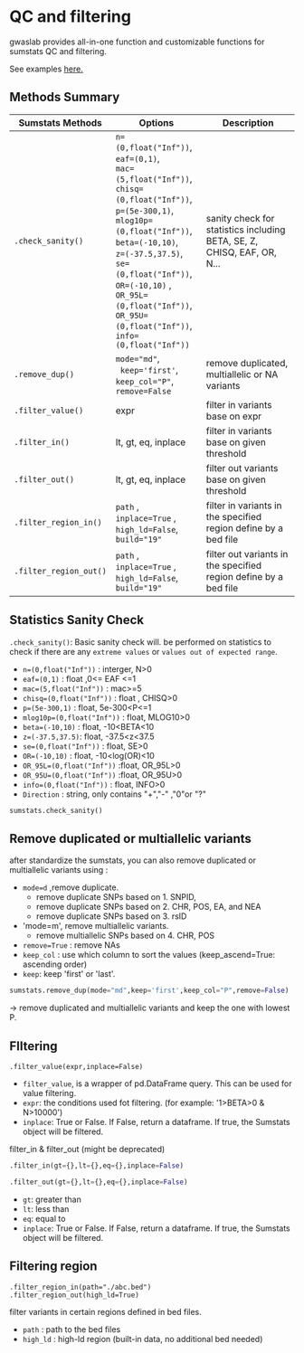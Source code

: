 # QC and filtering
gwaslab provides all-in-one function and customizable functions for sumstats QC and filtering.

See examples [here.](https://cloufield.github.io/gwaslab/quality_control_and_filtering/)

## Methods Summary

| Sumstats Methods  | Options                  | Description                                                             |
| ----------------- | ------------------------ | ----------------------------------------------------------------------- |
| `.check_sanity()` |  `n=(0,float("Inf"))`, <br/>`eaf=(0,1)`, <br/>`mac=(5,float("Inf"))`, <br/>`chisq=(0,float("Inf"))`, <br/>`p=(5e-300,1)`, <br/>`mlog10p=(0,float("Inf"))`, <br/>`beta=(-10,10)`, <br/>`z=(-37.5,37.5)`, <br/>`se=(0,float("Inf"))`, <br/>`OR=(-10,10)` , <br/>`OR_95L=(0,float("Inf"))`, <br/>`OR_95U=(0,float("Inf"))`, <br/>`info=(0,float("Inf"))`   | sanity check for statistics including BETA, SE, Z, CHISQ, EAF, OR, N... |
| `.remove_dup()`   |  `mode="md"`, <br/>` keep='first'`, <br/>`keep_col="P"`, <br/>`remove=False` | remove duplicated, multiallelic or NA variants |
| `.filter_value()`    |  expr     |    filter in variants base on expr                                                                    |
| `.filter_in()`    |  lt, gt, eq, inplace     |    filter in variants base on given threshold                                                                      |
| `.filter_out()`   |  lt, gt, eq, inplace     |       filter out variants base on given threshold                                                                      |
| `.filter_region_in()`   | `path` , <br/> `inplace=True` , <br/>`high_ld=False`, <br/> `build="19"`                         |      filter in variants in the specified region define by a bed file                                                                   |
| `.filter_region_out()`   | `path` , <br/> `inplace=True` , <br/>`high_ld=False`, <br/> `build="19"`                        |      filter out variants in the specified region define by a bed file                                                                  |


## Statistics Sanity Check

`.check_sanity()`: Basic sanity check will. be performed on statistics to check if there are any `extreme values` or `values out of expected range`.

- `n=(0,float("Inf"))` : interger, N>0
- `eaf=(0,1)` : float ,0<= EAF <=1
- `mac=(5,float("Inf"))` : mac>=5
- `chisq=(0,float("Inf"))` : float , CHISQ>0
- `p=(5e-300,1)` : float, 5e-300<P<=1
- `mlog10p=(0,float("Inf"))` : float, MLOG10>0
- `beta=(-10,10)` : float, -10<BETA<10
- `z=(-37.5,37.5)`: float, -37.5<z<37.5
- `se=(0,float("Inf"))` : float, SE>0
- `OR=(-10,10)` : float, -10<log(OR)<10
- `OR_95L=(0,float("Inf"))` :float, OR_95L>0
- `OR_95U=(0,float("Inf"))` :float, OR_95U>0
- `info=(0,float("Inf"))` : float, INFO>0 
- `Direction` : string, only contains "+","-" ,"0"or "?"

```python
sumstats.check_sanity()
```

## Remove duplicated or multiallelic variants

after standardize the sumstats, you can also remove duplicated or multiallelic variants using :

- `mode=d` ,remove duplicate.
    - remove duplicate SNPs based on  1. SNPID, 
    - remove duplicate SNPs based on  2. CHR, POS, EA, and NEA
    - remove duplicate SNPs based on  3. rsID
- 'mode=m', remove multiallelic variants.
     - remove multiallelic SNPs based on  4. CHR, POS
- `remove=True` : remove NAs 
- `keep_col` : use which column to sort the values (keep_ascend=True: ascending order)
- `keep`: keep 'first' or 'last'.

```python
sumstats.remove_dup(mode="md",keep='first',keep_col="P",remove=False)
```
 -> remove duplicated and multiallelic variants and keep the one with lowest P.


## FIltering

```
.filter_value(expr,inplace=False)
```

- `filter_value`, is a wrapper of pd.DataFrame query. This can be used for value filtering.
- `expr`: the conditions used fot filtering. (for example: '1>BETA>0 & N>10000')
- `inplace`: True or False. If False, return a dataframe. If true, the Sumstats object will be filtered.

filter_in & filter_out (might be deprecated)
```python
.filter_in(gt={},lt={},eq={},inplace=False)

.filter_out(gt={},lt={},eq={},inplace=False)
```
- `gt`: greater than
- `lt`: less than
- `eq`: equal to
- `inplace`: True or False. If False, return a dataframe. If true, the Sumstats object will be filtered.



## Filtering region
```
.filter_region_in(path="./abc.bed")
.filter_region_out(high_ld=True)
```
filter variants in certain regions defined in bed files.

- `path` : path to the bed files
- `high_ld` : high-ld region (built-in data, no additional bed needed)

